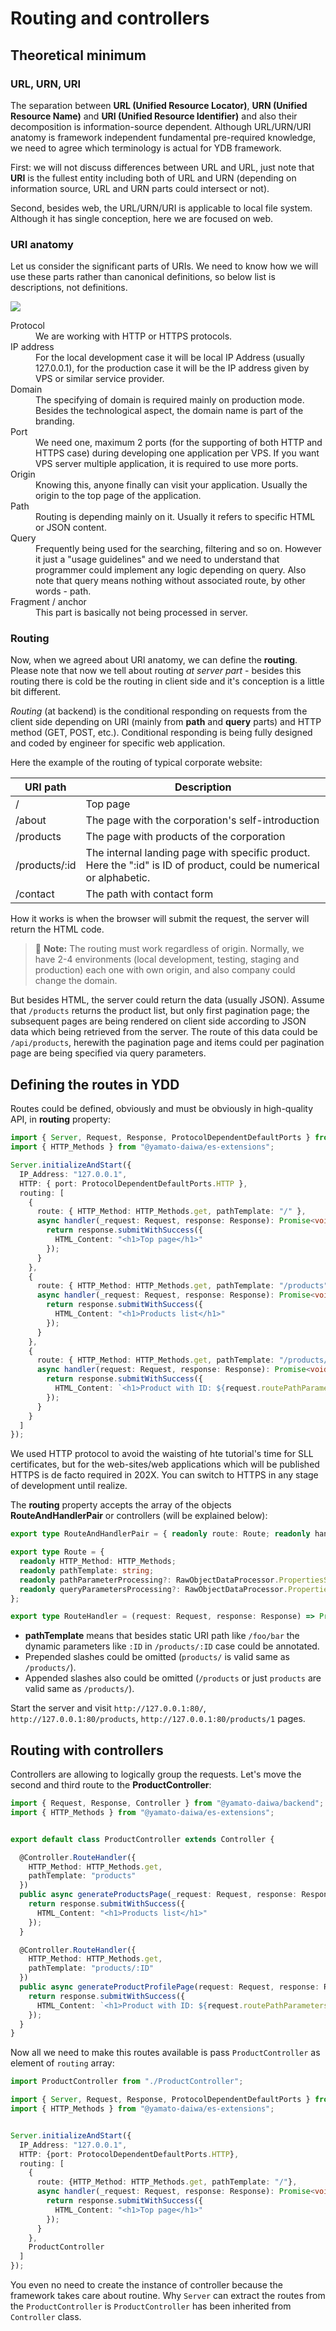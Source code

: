 # Routing and controllers
## Theoretical minimum
### URL, URN, URI

The separation between **URL (Unified Resource Locator)**, **URN (Unified Resource Name)** and 
**URI (Unified Resource Identifier)** and also their decomposition is information-source dependent.
Although URL/URN/URI anatomy is framework independent fundamental pre-required knowledge,
we need to agree which terminology is actual for YDB framework.

First: we will not discuss differences between URL and URL, just note that **URI** is the fullest
entity including both of URL and URN (depending on information source, URL and URN parts could intersect or not).

Second, besides web, the URL/URN/URI is applicable to local file system. Although it has single conception,
here we are focused on web. 


### URI anatomy

Let us consider the significant parts of URIs. 
We need to know how we will use these parts rather than canonical definitions, so below list is descriptions, not definitions.

[![](Images/URI%20decomposition.svg)]()

<dl>

  <dt>Protocol</dt>
  <dd>We are working with HTTP or HTTPS protocols.</dd>

  <dt>IP address</dt>
  <dd>
    For the local development case it will be local IP Address (usually 127.0.0.1), for the production case it will be 
    the IP address given by VPS or similar service provider.
  </dd>

  <dt>Domain</dt>
  <dd>
    The specifying of domain is required mainly on production mode. 
    Besides the technological aspect, the domain name is part of the branding.
  </dd>

  <dt>Port</dt>
  <dd>
    We need one, maximum 2 ports (for the supporting of both HTTP and HTTPS case) during developing one application per VPS.
    If you want VPS server multiple application, it is required to use more ports.
  </dd>

  <dt>Origin</dt>
  <dd>
    Knowing this, anyone finally can visit your application. 
    Usually the origin to the top page of the application. 
  </dd>

  <dt>Path</dt>
  <dd>Routing is depending mainly on it. Usually it refers to specific HTML or JSON content.</dd>

  <dt>Query</dt>
  <dd>
    Frequently being used for the searching, filtering and so on.
    However it just a "usage guidelines" and we need to understand that programmer could implement any logic
    depending on query. Also note that query means nothing without associated  route, by other words - path.
  </dd>

  <dt>Fragment / anchor</dt>
  <dd>This part is basically not being processed in server.</dd>
</dl>


### Routing

Now, when we agreed about URI anatomy, we can define the **routing**.
Please note that now we tell about routing _at server part_ - besides this routing there is cold be the routing in client 
side and it's conception is a little bit different.

<dfn>Routing</dfn> (at backend) is the conditional responding on requests from the client side depending on
URI (mainly from **path** and **query** parts) and HTTP method (GET, POST, etc.). Conditional responding is being
fully designed and coded by engineer for specific web application.

Here the example of the routing of typical corporate website:

| URI path      | Description                                                                                                         |
|---------------|---------------------------------------------------------------------------------------------------------------------|
| /             | Top page                                                                                                            |
| /about        | The page with the corporation's self-introduction                                                                   |
| /products     | The page with products of the corporation                                                                           |
| /products/:id | The internal landing page with specific product. Here the ":id" is ID of product, could be numerical or alphabetic. |
| /contact      | The path with contact form                                                                                          |

How it works is when the browser will submit the request, the server will return the HTML code.

> :memo: **Note:** 
> The routing must work regardless of origin. Normally, we have 2-4 environments (local development, testing,
> staging and production) each one with own origin, and also company could change the domain.
 
But besides HTML, the server could return the data (usually JSON).
Assume that `/products` returns the product list, but only first pagination page; the subsequent pages are
being rendered on client side according to JSON data which being retrieved from the server.
The route of this data could be `/api/products`, herewith the pagination page and items could per pagination page
are being specified via query parameters.


## Defining the routes in YDD

Routes could be defined, obviously and must be obviously in high-quality API, in **routing** property:

```typescript
import { Server, Request, Response, ProtocolDependentDefaultPorts } from "@yamato-daiwa/backend";
import { HTTP_Methods } from "@yamato-daiwa/es-extensions";

Server.initializeAndStart({
  IP_Address: "127.0.0.1",
  HTTP: { port: ProtocolDependentDefaultPorts.HTTP },
  routing: [
    {
      route: { HTTP_Method: HTTP_Methods.get, pathTemplate: "/" },
      async handler(_request: Request, response: Response): Promise<void> {
        return response.submitWithSuccess({
          HTML_Content: "<h1>Top page</h1>"
        });
      }
    },
    {
      route: { HTTP_Method: HTTP_Methods.get, pathTemplate: "/products" },
      async handler(_request: Request, response: Response): Promise<void> {
        return response.submitWithSuccess({
          HTML_Content: "<h1>Products list</h1>"
        });
      }
    },
    {
      route: { HTTP_Method: HTTP_Methods.get, pathTemplate: "/products/:ID" },
      async handler(request: Request, response: Response): Promise<void> {
        return response.submitWithSuccess({
          HTML_Content: `<h1>Product with ID: ${request.routePathParameters.ID}</h1>`
        });
      }
    }
  ]
});
```

We used HTTP protocol to avoid the waisting of hte tutorial's time for SLL certificates, but for the web-sites/web applications
which will be published HTTPS is de facto required in 202X. You can switch to HTTPS in any stage of development until realize.

The **routing** property accepts the array of the objects **RouteAndHandlerPair** or controllers (will be explained below):

```typescript
export type RouteAndHandlerPair = { readonly route: Route; readonly handler: RouteHandler; };

export type Route = {
  readonly HTTP_Method: HTTP_Methods;
  readonly pathTemplate: string;
  readonly pathParameterProcessing?: RawObjectDataProcessor.PropertiesSpecification;
  readonly queryParametersProcessing?: RawObjectDataProcessor.PropertiesSpecification;
};

export type RouteHandler = (request: Request, response: Response) => Promise<void>;
```

* **pathTemplate** means that besides static URI path like `/foo/bar` the dynamic parameters like `:ID` in `/products/:ID` 
  case could be annotated.
* Prepended slashes could be omitted (`products/` is valid same as `/products/`).
* Appended slashes also could be omitted (`/products` or just `products` are valid same as `/products/`).

Start the server and visit `http://127.0.0.1:80/`, `http://127.0.0.1:80/products`, `http://127.0.0.1:80/products/1` pages.


## Routing with controllers

Controllers are allowing to logically group the requests.
Let's move the second and third route to the **ProductController**:

```typescript
import { Request, Response, Controller } from "@yamato-daiwa/backend";
import { HTTP_Methods } from "@yamato-daiwa/es-extensions";


export default class ProductController extends Controller {

  @Controller.RouteHandler({
    HTTP_Method: HTTP_Methods.get,
    pathTemplate: "products"
  })
  public async generateProductsPage(_request: Request, response: Response): Promise<void> {
    return response.submitWithSuccess({
      HTML_Content: "<h1>Products list</h1>"
    });
  }

  @Controller.RouteHandler({
    HTTP_Method: HTTP_Methods.get,
    pathTemplate: "products/:ID"
  })
  public async generateProductProfilePage(request: Request, response: Response): Promise<void> {
    return response.submitWithSuccess({
      HTML_Content: `<h1>Product with ID: ${request.routePathParameters.ID}</h1>`
    });
  }
}
```

Now all we need to make this routes available is pass `ProductController` as element of `routing` array:

```typescript
import ProductController from "./ProductController";

import { Server, Request, Response, ProtocolDependentDefaultPorts } from "@yamato-daiwa/backend";
import { HTTP_Methods } from "@yamato-daiwa/es-extensions";


Server.initializeAndStart({
  IP_Address: "127.0.0.1",
  HTTP: {port: ProtocolDependentDefaultPorts.HTTP},
  routing: [
    {
      route: {HTTP_Method: HTTP_Methods.get, pathTemplate: "/"},
      async handler(_request: Request, response: Response): Promise<void> {
        return response.submitWithSuccess({
          HTML_Content: "<h1>Top page</h1>"
        });
      }
    },
    ProductController
  ]
});
```

You even no need to create the instance of controller because the framework takes care about routine.
Why `Server` can extract the routes from the `ProductController` is `ProductController` has been inherited from
`Controller` class.
